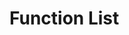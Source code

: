 # Function List

<!--stackedit_data:
eyJoaXN0b3J5IjpbLTEyNzM1MzU1NSwtMjA5NTI2MTczMywtMT
M2NzM4NzM5OSwtNDI0NDU1MTk3XX0=
-->